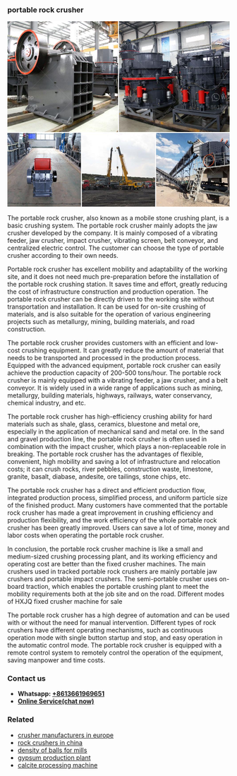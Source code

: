 <h3>portable rock crusher</h3><img src='1703042307.jpg' alt=''><p>The portable rock crusher, also known as a mobile stone crushing plant, is a basic crushing system. The portable rock crusher mainly adopts the jaw crusher developed by the company. It is mainly composed of a vibrating feeder, jaw crusher, impact crusher, vibrating screen, belt conveyor, and centralized electric control. The customer can choose the type of portable crusher according to their own needs.</p><p>Portable rock crusher has excellent mobility and adaptability of the working site, and it does not need much pre-preparation before the installation of the portable rock crushing station. It saves time and effort, greatly reducing the cost of infrastructure construction and production operation. The portable rock crusher can be directly driven to the working site without transportation and installation. It can be used for on-site crushing of materials, and is also suitable for the operation of various engineering projects such as metallurgy, mining, building materials, and road construction.</p><p>The portable rock crusher provides customers with an efficient and low-cost crushing equipment. It can greatly reduce the amount of material that needs to be transported and processed in the production process. Equipped with the advanced equipment, portable rock crusher can easily achieve the production capacity of 200-500 tons/hour. The portable rock crusher is mainly equipped with a vibrating feeder, a jaw crusher, and a belt conveyor. It is widely used in a wide range of applications such as mining, metallurgy, building materials, highways, railways, water conservancy, chemical industry, and etc.</p><p>The portable rock crusher has high-efficiency crushing ability for hard materials such as shale, glass, ceramics, bluestone and metal ore, especially in the application of mechanical sand and metal ore. In the sand and gravel production line, the portable rock crusher is often used in combination with the impact crusher, which plays a non-replaceable role in breaking. The portable rock crusher has the advantages of flexible, convenient, high mobility and saving a lot of infrastructure and relocation costs; it can crush rocks, river pebbles, construction waste, limestone, granite, basalt, diabase, andesite, ore tailings, stone chips, etc.</p><p>The portable rock crusher has a direct and efficient production flow, integrated production process, simplified process, and uniform particle size of the finished product. Many customers have commented that the portable rock crusher has made a great improvement in crushing efficiency and production flexibility, and the work efficiency of the whole portable rock crusher has been greatly improved. Users can save a lot of time, money and labor costs when operating the portable rock crusher.</p><p>In conclusion, the portable rock crusher machine is like a small and medium-sized crushing processing plant, and its working efficiency and operating cost are better than the fixed crusher machines. The main crushers used in tracked portable rock crushers are mainly portable jaw crushers and portable impact crushers. The semi-portable crusher uses on-board traction, which enables the portable crushing plant to meet the mobility requirements both at the job site and on the road. Different modes of HXJQ fixed crusher machine for sale</p><p>The portable rock crusher has a high degree of automation and can be used with or without the need for manual intervention. Different types of rock crushers have different operating mechanisms, such as continuous operation mode with single button startup and stop, and easy operation in the automatic control mode. The portable rock crusher is equipped with a remote control system to remotely control the operation of the equipment, saving manpower and time costs.</p><h3>Contact us</h3><ul><li><strong>Whatsapp:&nbsp;<a href="https://wa.me/8613661969651">+8613661969651</a></strong></li><li><a href="https://swt.shibang-china.com/?git&amp;zhl&amp;portable rock crusher"><strong>Online Service(chat now)</strong></a></li></ul><h3>Related</h3><ul><li><a href='crusher manufacturers in europe.md'>crusher manufacturers in europe</a></li><li><a href='rock crushers in china.md'>rock crushers in china</a></li><li><a href='density of balls for mills.md'>density of balls for mills</a></li><li><a href='gypsum production plant.md'>gypsum production plant</a></li><li><a href='calcite processing machine.md'>calcite processing machine</a></li></ul>